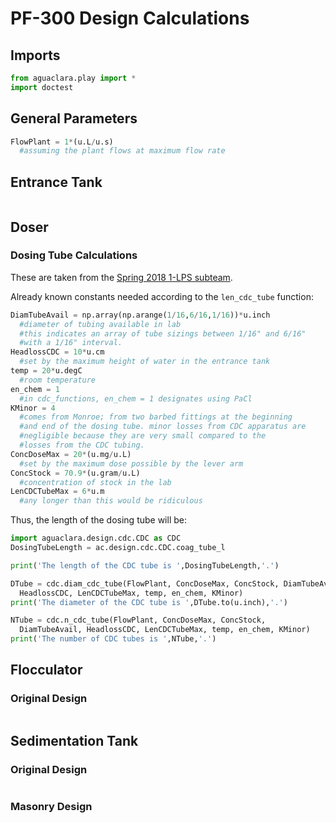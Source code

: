 # PF-300 Design Calculations

## Imports
```python
from aguaclara.play import *
import doctest
```
## General Parameters
```python
FlowPlant = 1*(u.L/u.s)
  #assuming the plant flows at maximum flow rate
```

## Entrance Tank
```python
```

## Doser
### Dosing Tube Calculations
These are taken from the [Spring 2018 1-LPS subteam](https://github.com/AguaClara/1-LPS/blob/master/DosingTubeCalculations.md).

Already known constants needed according to the `len_cdc_tube` function:
```python
DiamTubeAvail = np.array(np.arange(1/16,6/16,1/16))*u.inch
  #diameter of tubing available in lab
  #this indicates an array of tube sizings between 1/16" and 6/16"
  #with a 1/16" interval.
HeadlossCDC = 10*u.cm
  #set by the maximum height of water in the entrance tank
temp = 20*u.degC
  #room temperature
en_chem = 1
  #in cdc_functions, en_chem = 1 designates using PaCl
KMinor = 4
  #comes from Monroe; from two barbed fittings at the beginning
  #and end of the dosing tube. minor losses from CDC apparatus are
  #negligible because they are very small compared to the
  #losses from the CDC tubing.
ConcDoseMax = 20*(u.mg/u.L)
  #set by the maximum dose possible by the lever arm
ConcStock = 70.9*(u.gram/u.L)
  #concentration of stock in the lab
LenCDCTubeMax = 6*u.m
  #any longer than this would be ridiculous
```

Thus, the length of the dosing tube will be:
```python
import aguaclara.design.cdc.CDC as CDC
DosingTubeLength = ac.design.cdc.CDC.coag_tube_l

print('The length of the CDC tube is ',DosingTubeLength,'.')

DTube = cdc.diam_cdc_tube(FlowPlant, ConcDoseMax, ConcStock, DiamTubeAvail,
  HeadlossCDC, LenCDCTubeMax, temp, en_chem, KMinor)
print('The diameter of the CDC tube is ',DTube.to(u.inch),'.')

NTube = cdc.n_cdc_tube(FlowPlant, ConcDoseMax, ConcStock,
  DiamTubeAvail, HeadlossCDC, LenCDCTubeMax, temp, en_chem, KMinor)
print('The number of CDC tubes is ',NTube,'.')
```

## Flocculator
### Original Design
```python

```

## Sedimentation Tank
### Original Design
```python
```
### Masonry Design
```python
```
